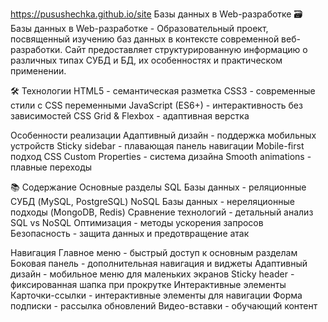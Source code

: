 https://pusushechka.github.io/site
Базы данных в Web-разработке
🗃️ Базы данных в Web-разработке -
Образовательный проект, посвященный изучению баз данных в контексте современной веб-разработки. Сайт предоставляет структурированную информацию о различных типах СУБД и БД, их особенностях и практическом применении.

🛠 Технологии
HTML5 - семантическая разметка
CSS3 - современные стили с CSS переменными
JavaScript (ES6+) - интерактивность без зависимостей
CSS Grid & Flexbox - адаптивная верстка

Особенности реализации
Адаптивный дизайн - поддержка мобильных устройств
Sticky sidebar - плавающая панель навигации
Mobile-first подход
CSS Custom Properties - система дизайна
Smooth animations - плавные переходы

📚 Содержание
Основные разделы
SQL Базы данных - реляционные СУБД (MySQL, PostgreSQL)
NoSQL Базы данных - нереляционные подходы (MongoDB, Redis)
Сравнение технологий - детальный анализ SQL vs NoSQL
Оптимизация - методы ускорения запросов
Безопасность - защита данных и предотвращение атак

Навигация
Главное меню - быстрый доступ к основным разделам
Боковая панель - дополнительная навигация и виджеты
Адаптивный дизайн - мобильное меню для маленьких экранов
Sticky header - фиксированная шапка при прокрутке
Интерактивные элементы
Карточки-ссылки - интерактивные элементы для навигации
Форма подписки - рассылка обновлений
Видео-вставки - обучающий контент
